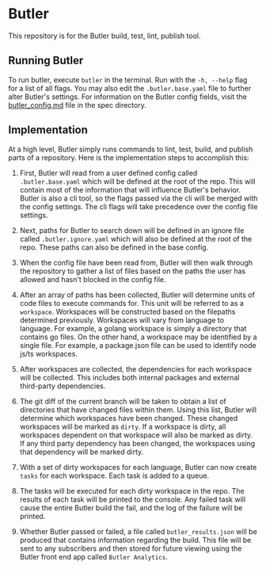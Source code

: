 # Butler

This repository is for the Butler build, test, lint, publish tool.

## Running Butler

To run butler, execute `butler` in the terminal. Run with the `-h, --help` flag for a list of all flags. You may also
edit the `.butler.base.yaml` file to further alter Butler's settings. For information on the Butler config fields, visit
the [butler_config.md][1] file in the spec directory.

## Implementation

At a high level, Butler simply runs commands to lint, test, build, and publish parts of a repository. Here is the
implementation steps to accomplish this:

1. First, Butler will read from a user defined config called `.butler.base.yaml` which will be defined at the root of
   the repo. This will contain most of the information that will influence Butler's behavior. Butler is also a cli tool,
   so the flags passed via the cli will be merged with the config settings. The cli flags will take precedence over the
   config file settings.

2. Next, paths for Butler to search down will be defined in an ignore file called `.butler.ignore.yaml` which will also
   be defined at the root of the repo. These paths can also be defined in the base config.

3. When the config file have been read from, Butler will then walk through the repository to gather a list of files
   based on the paths the user has allowed and hasn't blocked in the config file.

4. After an array of paths has been collected, Butler will determine units of code files to execute commands for. This
   unit will be referred to as a `workspace`. Workspaces will be constructed based on the filepaths determined
   previously. Workspaces will vary from language to language. For example, a golang workspace is simply a directory
   that contains go files. On the other hand, a workspace may be identified by a single file. For example, a
   package.json file can be used to identify node js/ts workspaces.

5. After workspaces are collected, the dependencies for each workspace will be collected. This includes both internal
   packages and external third-party dependencies.

6. The git diff of the current branch will be taken to obtain a list of directories that have changed files within them.
   Using this list, Butler will determine which workspaces have been changed. These changed workspaces will be marked as
   `dirty`. If a workspace is dirty, all workspaces dependent on that workspace will also be marked as dirty. If any
   third party dependency has been changed, the workspaces using that dependency will be marked dirty.

7. With a set of dirty workspaces for each language, Butler can now create `tasks` for each workspace. Each task is
   added to a queue.

8. The tasks will be executed for each dirty workspace in the repo. The results of each task will be printed to the
   console. Any failed task will cause the entire Butler build the fail, and the log of the failure will be printed.

9. Whether Butler passed or failed, a file called `butler_results.json` will be produced that contains information
   regarding the build. This file will be sent to any subscribers and then stored for future viewing using the Butler
   front end app called `Butler Analytics`.

[1]: ./specs/butler_config.md
